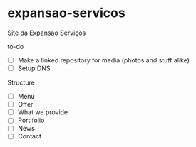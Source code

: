 # expansao-servicos
Site da Expansao Serviços

to-do
- [ ] Make a linked repository for media (photos and stuff alike)
- [ ] Setup DNS

Structure
- [ ] Menu
- [ ] Offer
- [ ] What we provide
- [ ] Portifolio
- [ ] News
- [ ] Contact
